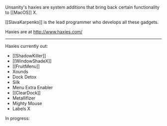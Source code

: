 Unsanity's haxies are system additions that bring back certain functionality to [[MacOS]] X.

[[SlavaKarpenko]] is the lead programmer who develops all these gadgets.

Haxies are at http://www.haxies.com/

----

Haxies currently out:


* [[ShadowKiller]]
* [[WindowShadeX]]
* [[FruitMenu]]
* Xounds
* Dock Detox
* Silk
* Menu Extra Enabler
* [[ClearDock]]
* Metallifizer
* Mighty Mouse
* Labels X


In progress:
